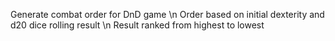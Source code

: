 Generate combat order for DnD game \n
Order based on initial dexterity and d20 dice rolling result \n
Result ranked from highest to lowest
